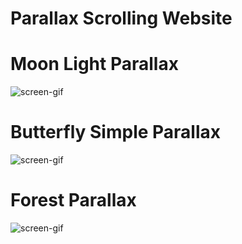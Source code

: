# Parallax Scrolling Website

# Moon Light Parallax
![screen-gif](./Moon-Light-Parallax/img/parallax-demo.gif)

# Butterfly Simple Parallax
![screen-gif](./Butterfly-Simple-Parallax/img/butterfly-parallax-demo.gif)

# Forest Parallax
![screen-gif](./Forest-Parallax/img/forest-parallax-demo.gif)
